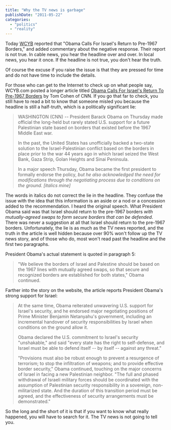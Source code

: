```yaml
---
title: "Why the TV news is garbage"
publishDate: "2011-05-22"
categories: 
  - "politics"
  - "reality"
---
```


Today [WCYB](http://www.wcyb.com/) reported that "Obama Calls For Israel's Return to Pre-1967 Borders," and added commentary about the negative response. Their report is not true. In cable news, you hear the headline over and over. In local news, you hear it once. If the headline is not true, you don't hear the truth.

Of course the excuse if you raise the issue is that they are pressed for time and do not have time to include the details.

For those who can get to the Internet to check up on what people say, WCYB.com posted a longer article titled [Obama Calls For Israel's Return To Pre-1967 Borders](http://www.wcyb.com/news/27955105/detail.html) by Tom Cohen of CNN. If you go that far to check, you still have to read a bit to know that someone misled you because the headline is still a half-truth, which is a politically significant lie:

> WASHINGTON (CNN) -- President Barack Obama on Thursday made official the long-held but rarely stated U.S. support for a future Palestinian state based on borders that existed before the 1967 Middle East war.
> 
> In the past, the United States has unofficially backed a two-state solution to the Israel-Palestinian conflict based on the borders in place prior to the war 44 years ago in which Israel seized the West Bank, Gaza Strip, Golan Heights and Sinai Peninsula.
> 
> In a major speech Thursday, Obama became the first president to formally endorse the policy, _but he also acknowledged the need for modifications through the negotiating process due to conditions on the ground. \[italics mine\]_

The words in italics do not correct the lie in the headline. They confuse the issue with the idea that this information is an aside or a nod or a concession added to the recommendation. I heard the original speech. What President Obama said was that Israel should return to the pre-1967 borders _with mutually-agreed swaps to form secure borders that can be defended_. There was never a suggestion at all that Israel should return to the pre-1967 borders. Unfortunately, the lie is as much as the TV news reported, and the truth in the article is well hidden because over 90% won't follow up the TV news story, and of those who do, most won't read past the headline and the first two paragraphs.

President Obama's actual statement is quoted in paragraph 5:

> "We believe the borders of Israel and Palestine should be based on the 1967 lines with mutually agreed swaps, so that secure and recognized borders are established for both states," Obama continued.

Farther into the story on the website, the article reports President Obama's strong support for Israel:

> At the same time, Obama reiterated unwavering U.S. support for Israel's security, and he endorsed major negotiating positions of Prime Minister Benjamin Netanyahu's government, including an incremental handover of security responsibilities by Israel when conditions on the ground allow it.
> 
> Obama declared the U.S. commitment to Israel's security "unshakable," and said "every state has the right to self-defense, and Israel must be able to defend itself -- by itself -- against any threat."
> 
> "Provisions must also be robust enough to prevent a resurgence of terrorism; to stop the infiltration of weapons; and to provide effective border security," Obama continued, touching on the major concerns of Israel in facing a new Palestinian neighbor. "The full and phased withdrawal of Israeli military forces should be coordinated with the assumption of Palestinian security responsibility in a sovereign, non-militarized state. And the duration of this transition period must be agreed, and the effectiveness of security arrangements must be demonstrated."

So the long and the short of it is that if you want to know what really happened, you will have to search for it. The TV news is not going to tell you.
